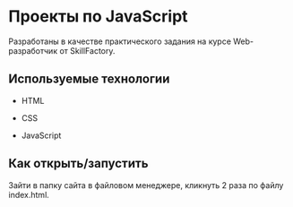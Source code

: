 # Проекты по JavaScript

Разработаны в качестве практического задания на курсе Web-разработчик от SkillFactory.

## Используемые технологии

* HTML

* CSS

* JavaScript

## Как открыть/запустить

Зайти в папку сайта в файловом менеджере, кликнуть 2 раза по файлу index.html.

